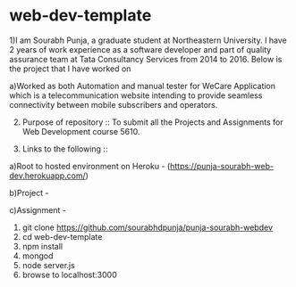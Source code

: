 # web-dev-template

1)I am Sourabh Punja, a graduate student at Northeastern University. I have 2 years of work experience as a software developer and part of quality assurance team at Tata Consultancy Services from 2014 to 2016. Below is the project that I have worked on

a)Worked as both Automation and manual tester for WeCare Application which is a telecommunication website intending to provide seamless connectivity between mobile subscribers and operators.

2) Purpose of repository :: To submit all the Projects and Assignments for Web Development course 5610.

3) Links to the following ::

a)Root to hosted environment on Heroku - (https://punja-sourabh-web-dev.herokuapp.com/)

b)Project -

c)Assignment -

1. git clone https://github.com/sourabhdpunja/punja-sourabh-webdev
1. cd web-dev-template
1. npm install
1. mongod
1. node server.js
1. browse to localhost:3000
